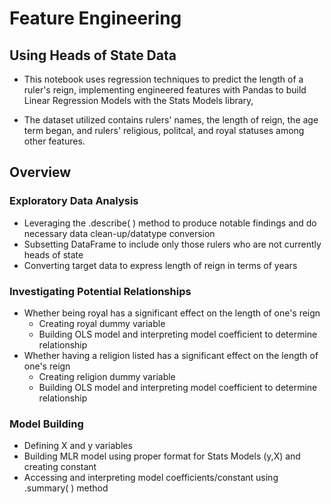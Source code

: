 # Feature Engineering 
## Using Heads of State Data 
* This notebook uses regression techniques to predict the length of a ruler's reign, implementing engineered features with Pandas to build Linear Regression Models with the Stats Models library,

* The dataset utilized contains rulers' names, the length of reign, the age term began, and rulers' religious, politcal, and royal statuses among other features. 

## Overview 

### Exploratory Data Analysis 
- Leveraging the .describe( ) method to produce notable findings and do necessary data clean-up/datatype conversion  
- Subsetting DataFrame to include only those rulers who are not currently heads of state 
- Converting target data to express length of reign in terms of years 

### Investigating Potential Relationships 
- Whether being royal has a significant effect on the length of one's reign
  - Creating royal dummy variable 
  - Building OLS model and interpreting model coefficient to determine relationship
- Whether having a religion listed has a significant effect on the length of one's reign
  - Creating religion dummy variable 
  - Building OLS model and interpreting model coefficient to determine relationship 

### Model Building 
- Defining X and y variables 
- Building MLR model using proper format for Stats Models (y,X) and creating constant
- Accessing and interpreting model coefficients/constant using .summary( ) method 
